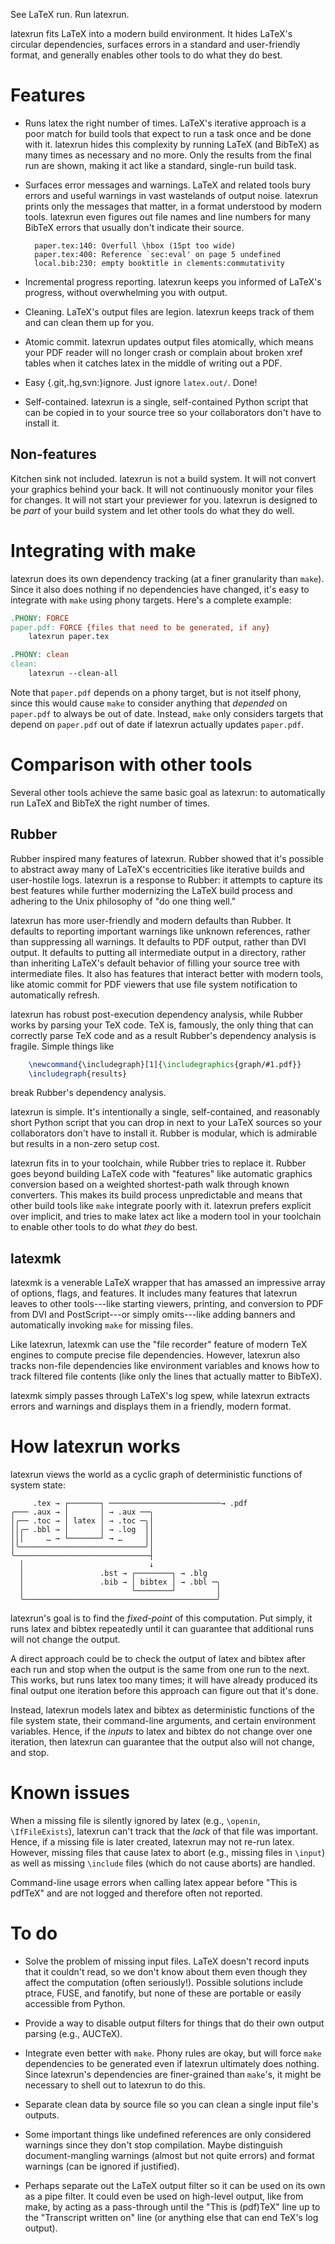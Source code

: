 See LaTeX run.  Run latexrun.

latexrun fits LaTeX into a modern build environment.  It hides LaTeX's
circular dependencies, surfaces errors in a standard and user-friendly
format, and generally enables other tools to do what they do best.


Features
========

* Runs latex the right number of times.  LaTeX's iterative approach is
  a poor match for build tools that expect to run a task once and be
  done with it.  latexrun hides this complexity by running LaTeX (and
  BibTeX) as many times as necessary and no more.  Only the results
  from the final run are shown, making it act like a standard,
  single-run build task.

* Surfaces error messages and warnings.  LaTeX and related tools bury
  errors and useful warnings in vast wastelands of output noise.
  latexrun prints only the messages that matter, in a format
  understood by modern tools.  latexrun even figures out file names
  and line numbers for many BibTeX errors that usually don't indicate
  their source.

        paper.tex:140: Overfull \hbox (15pt too wide)
        paper.tex:400: Reference `sec:eval' on page 5 undefined
        local.bib:230: empty booktitle in clements:commutativity

* Incremental progress reporting.  latexrun keeps you informed of
  LaTeX's progress, without overwhelming you with output.

* Cleaning.  LaTeX's output files are legion.  latexrun keeps track of
  them and can clean them up for you.

* Atomic commit.  latexrun updates output files atomically, which
  means your PDF reader will no longer crash or complain about broken
  xref tables when it catches latex in the middle of writing out a
  PDF.

* Easy {.git,.hg,svn:}ignore.  Just ignore `latex.out/`.  Done!

* Self-contained.  latexrun is a single, self-contained Python script
  that can be copied in to your source tree so your collaborators
  don't have to install it.


Non-features
------------

Kitchen sink not included.  latexrun is not a build system.  It will
not convert your graphics behind your back.  It will not continuously
monitor your files for changes.  It will not start your previewer for
you.  latexrun is designed to be *part* of your build system and let
other tools do what they do well.


Integrating with make
=====================

latexrun does its own dependency tracking (at a finer granularity than
`make`).  Since it also does nothing if no dependencies have changed,
it's easy to integrate with `make` using phony targets.  Here's a
complete example:

```Makefile
.PHONY: FORCE
paper.pdf: FORCE {files that need to be generated, if any}
	latexrun paper.tex

.PHONY: clean
clean:
	latexrun --clean-all
```

Note that `paper.pdf` depends on a phony target, but is not itself
phony, since this would cause `make` to consider anything that
*depended* on `paper.pdf` to always be out of date.  Instead, `make`
only considers targets that depend on `paper.pdf` out of date if
latexrun actually updates `paper.pdf`.


Comparison with other tools
===========================

Several other tools achieve the same basic goal as latexrun: to
automatically run LaTeX and BibTeX the right number of times.

Rubber
------

Rubber inspired many features of latexrun.  Rubber showed that it's
possible to abstract away many of LaTeX's eccentricities like
iterative builds and user-hostile logs.  latexrun is a response to
Rubber: it attempts to capture its best features while further
modernizing the LaTeX build process and adhering to the Unix
philosophy of "do one thing well."

latexrun has more user-friendly and modern defaults than Rubber.  It
defaults to reporting important warnings like unknown references,
rather than suppressing all warnings.  It defaults to PDF output,
rather than DVI output.  It defaults to putting all intermediate
output in a directory, rather than inheriting LaTeX's default behavior
of filling your source tree with intermediate files.  It also has
features that interact better with modern tools, like atomic commit
for PDF viewers that use file system notification to automatically
refresh.

latexrun has robust post-execution dependency analysis, while Rubber
works by parsing your TeX code.  TeX is, famously, the only thing that
can correctly parse TeX code and as a result Rubber's dependency
analysis is fragile.  Simple things like
```latex
    \newcommand{\includegraph}[1]{\includegraphics{graph/#1.pdf}}
    \includegraph{results}
```
break Rubber's dependency analysis.

latexrun is simple.  It's intentionally a single, self-contained, and
reasonably short Python script that you can drop in next to your LaTeX
sources so your collaborators don't have to install it.  Rubber is
modular, which is admirable but results in a non-zero setup cost.

latexrun fits in to your toolchain, while Rubber tries to replace it.
Rubber goes beyond building LaTeX code with "features" like automatic
graphics conversion based on a weighted shortest-path walk through
known converters.  This makes its build process unpredictable and
means that other build tools like `make` integrate poorly with it.
latexrun prefers explicit over implicit, and tries to make latex act
like a modern tool in your toolchain to enable other tools to do what
*they* do best.

latexmk
-------

latexmk is a venerable LaTeX wrapper that has amassed an impressive
array of options, flags, and features.  It includes many features that
latexrun leaves to other tools---like starting viewers, printing, and
conversion to PDF from DVI and PostScript---or simply omits---like
adding banners and automatically invoking `make` for missing files.

Like latexrun, latexmk can use the "file recorder" feature of modern
TeX engines to compute precise file dependencies.  However, latexrun
also tracks non-file dependencies like environment variables and knows
how to track filtered file contents (like only the lines that actually
matter to BibTeX).

latexmk simply passes through LaTeX's log spew, while latexrun
extracts errors and warnings and displays them in a friendly, modern
format.


How latexrun works
==================

latexrun views the world as a cyclic graph of deterministic functions
of system state:

         .tex → ┌───────┐ ─────────────────────────→ .pdf
    ╭─── .aux → │       │ → .aux ──╮
    │╭── .toc → │ latex │ → .toc ─╮│
    ││╭─ .bbl → │       │ → .log  ││
    │││     … → └───────┘ → …     ││
    │╰────────────────────────────╯│
    ╰──────────────────────────────┤
      │                            ↓
      │                 .bst → ┌────────┐ → .blg
      │                 .bib → │ bibtex │ → .bbl ─╮
      │                        └────────┘         │
      ╰───────────────────────────────────────────╯

latexrun's goal is to find the *fixed-point* of this computation.  Put
simply, it runs latex and bibtex repeatedly until it can guarantee
that additional runs will not change the output.

A direct approach could be to check the output of latex and bibtex
after each run and stop when the output is the same from one run to
the next.  This works, but runs latex too many times; it will have
already produced its final output one iteration before this approach
can figure out that it's done.

Instead, latexrun models latex and bibtex as deterministic functions
of the file system state, their command-line arguments, and certain
environment variables.  Hence, if the *inputs* to latex and bibtex do
not change over one iteration, then latexrun can guarantee that the
output also will not change, and stop.


Known issues
============

When a missing file is silently ignored by latex (e.g., `\openin`,
`\IfFileExists`), latexrun can't track that the *lack* of that file
was important.  Hence, if a missing file is later created, latexrun
may not re-run latex.  However, missing files that cause latex to
abort (e.g., missing files in `\input`) as well as missing `\include`
files (which do not cause aborts) are handled.

Command-line usage errors when calling latex appear before "This is
pdfTeX" and are not logged and therefore often not reported.


To do
=====

* Solve the problem of missing input files.  LaTeX doesn't record
  inputs that it couldn't read, so we don't know about them even
  though they affect the computation (often seriously!).  Possible
  solutions include ptrace, FUSE, and fanotify, but none of these are
  portable or easily accessible from Python.

* Provide a way to disable output filters for things that do their own
  output parsing (e.g., AUCTeX).

* Integrate even better with `make`.  Phony rules are okay, but will
  force `make` dependencies to be generated even if latexrun
  ultimately does nothing.  Since latexrun's dependencies are
  finer-grained than `make`'s, it might be necessary to shell out to
  latexrun to do this.

* Separate clean data by source file so you can clean a single input
  file's outputs.

* Some important things like undefined references are only considered
  warnings since they don't stop compilation.  Maybe distinguish
  document-mangling warnings (almost but not quite errors) and format
  warnings (can be ignored if justified).

* Perhaps separate out the LaTeX output filter so it can be used on
  its own as a pipe filter.  It could even be used on high-level
  output, like from make, by acting as a pass-through until the "This
  is (pdf)TeX" line up to the "Transcript written on" line (or
  anything else that can end TeX's log output).
